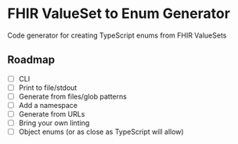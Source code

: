 # FHIR ValueSet to Enum Generator

Code generator for creating TypeScript enums from FHIR ValueSets

## Roadmap

- [ ] CLI
- [ ] Print to file/stdout
- [ ] Generate from files/glob patterns
- [ ] Add a namespace
- [ ] Generate from URLs
- [ ] Bring your own linting
- [ ] Object enums (or as close as TypeScript will allow)